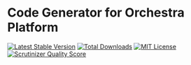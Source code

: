 Code Generator for Orchestra Platform
==============

[![Latest Stable Version](https://img.shields.io/github/release/orchestral/studio.svg?style=flat)](https://packagist.org/packages/orchestra/studio)
[![Total Downloads](https://img.shields.io/packagist/dt/orchestra/studio.svg?style=flat)](https://packagist.org/packages/orchestra/studio)
[![MIT License](https://img.shields.io/packagist/l/orchestra/studio.svg?style=flat)](https://packagist.org/packages/orchestra/studio)
[![Scrutinizer Quality Score](https://img.shields.io/scrutinizer/g/orchestral/studio/3.0.svg?style=flat)](https://scrutinizer-ci.com/g/orchestral/studio/)

